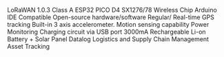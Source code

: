 LoRaWAN 1.0.3 Class A
ESP32 PICO D4
SX1276/78 Wireless Chip
Arduino IDE Compatible
Open-source hardware/software
Regular/ Real-time GPS tracking
Built-in 3 axis accelerometer.
Motion sensing capability
Power Monitoring
Charging circuit via USB port
3000mA Rechargeable Li-on Battery + Solar Panel
Datalog
Logistics and Supply Chain Management
Asset Tracking
